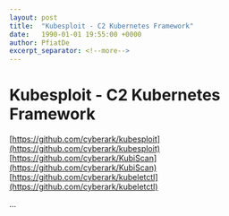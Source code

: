 ```yaml
---
layout: post
title:  "Kubesploit - C2 Kubernetes Framework"
date:   1990-01-01 19:55:00 +0000
author: PfiatDe
excerpt_separator: <!--more-->
---
```


# Kubesploit - C2 Kubernetes Framework
[https://github.com/cyberark/kubesploit](https://github.com/cyberark/kubesploit)
[https://github.com/cyberark/KubiScan](https://github.com/cyberark/KubiScan)
[https://github.com/cyberark/kubeletctl](https://github.com/cyberark/kubeletctl)

...
<!--more-->
